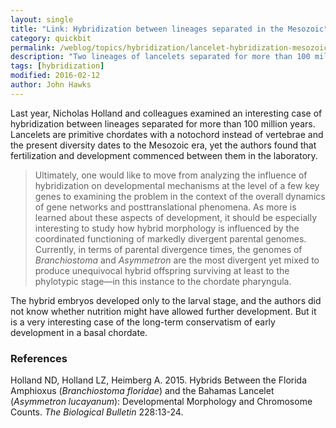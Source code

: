 ```yaml
---
layout: single
title: "Link: Hybridization between lineages separated in the Mesozoic"
category: quickbit
permalink: /weblog/topics/hybridization/lancelet-hybridization-mesozoic-2016.html
description: "Two lineages of lancelets separated for more than 100 million years can still form hybrids that develop to the larval stage."
tags: [hybridization]
modified: 2016-02-12
author: John Hawks
---
```



Last year, Nicholas Holland and colleagues examined an interesting case of hybridization between lineages separated for more than 100 million years. Lancelets are primitive chordates with a notochord instead of vertebrae and the present diversity dates to the Mesozoic era, yet the authors found that fertilization and development commenced between them in the laboratory. 

<blockquote>Ultimately, one would like to move from analyzing the influence of hybridization on developmental mechanisms at the level of a few key genes to examining the problem in the context of the overall dynamics of gene networks and posttranslational phenomena. As more is learned about these aspects of development, it should be especially interesting to study how hybrid morphology is influenced by the coordinated functioning of markedly divergent parental genomes. Currently, in terms of parental divergence times, the genomes of <em>Branchiostoma</em> and <em>Asymmetron</em> are the most divergent yet mixed to produce unequivocal hybrid offspring surviving at least to the phylotypic stage—in this instance to the chordate pharyngula.</blockquote>

The hybrid embryos developed only to the larval stage, and the authors did not know whether nutrition might have allowed further development. But it is a very interesting case of the long-term conservatism of early development in a basal chordate. 


### References

<p class="cite">Holland ND, Holland LZ, Heimberg A. 2015. Hybrids Between the Florida Amphioxus (<em>Branchiostoma floridae</em>) and the Bahamas Lancelet (<em>Asymmetron lucayanum</em>): Developmental Morphology and Chromosome Counts. <em>The Biological Bulletin</em> 228:13-24. </p>
